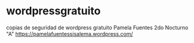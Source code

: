 # wordpressgratuito
copias de seguridad de wordpress gratuito
Pamela Fuentes
2do Nocturno "A"
https://pamelafuentessisalema.wordpress.com/

